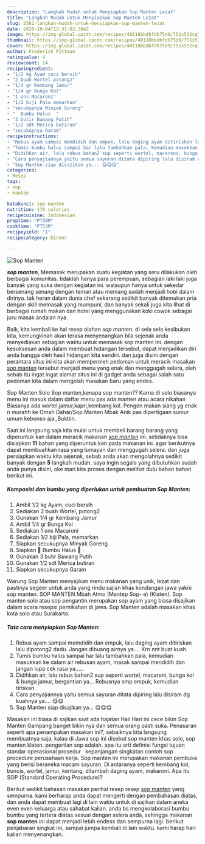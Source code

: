 ```yaml
---
description: "Langkah Mudah untuk Menyiapkan Sop Manten Lezat"
title: "Langkah Mudah untuk Menyiapkan Sop Manten Lezat"
slug: 2581-langkah-mudah-untuk-menyiapkan-sop-manten-lezat
date: 2020-10-04T12:31:03.384Z
image: https://img-global.cpcdn.com/recipes/40118bbdbfdb75d9/751x532cq70/sop-manten-foto-resep-utama.jpg
thumbnail: https://img-global.cpcdn.com/recipes/40118bbdbfdb75d9/751x532cq70/sop-manten-foto-resep-utama.jpg
cover: https://img-global.cpcdn.com/recipes/40118bbdbfdb75d9/751x532cq70/sop-manten-foto-resep-utama.jpg
author: Frederick Pittman
ratingvalue: 4
reviewcount: 14
recipeingredient:
- "1/2 kg Ayam cuci bersih"
- "2 buah Wortel potong2"
- "1/4 gr Kembang Jamur"
- "1/4 gr Bunga Kol"
- "1 ons Macaroni"
- "1/2 biji Pala memarkan"
- "secukupnya Minyak Goreng"
- "  Bumbu Halus  "
- "3 butir Bawang Putih"
- "1/2 sdt Merica butiran"
- "secukupnya Garam"
recipeinstructions:
- "Rebus ayam sampai memdidih dan empuk, lalu daging ayam ditiriskan lalu dipotong2 dadu. Jangan dibuang airnya ya.... Krn nnt buat kuah."
- "Tumis bumbu halus sampai har lalu tambahkan pala, kemudian masukkan ke dalam air rebusan ayam, masak sampai mendidih dan jangan lupa cek rasa ya....."
- "Didihkan air, lalu rebus bahan2 sup seperti wortel, macaroni, bunga kol &amp; bunga jamur, bergantian ya... Rebusnya smp empuk, kemudian tiriskan."
- "Cara penyajiannya yaitu semua sayuran ditata dipiring lalu disiram dg kuahnya ya.... 😋😋"
- "Sup Manten siap disajikan ya... 😋😋😋"
categories:
- Resep
tags:
- sop
- manten

katakunci: sop manten 
nutrition: 170 calories
recipecuisine: Indonesian
preptime: "PT30M"
cooktime: "PT53M"
recipeyield: "1"
recipecategory: Dinner

---
```



![Sop Manten](https://img-global.cpcdn.com/recipes/40118bbdbfdb75d9/751x532cq70/sop-manten-foto-resep-utama.jpg)

<b><i>sop manten</i></b>, Memasak merupakan suatu kegiatan yang seru dilakukan oleh berbagai komunitas. tidaklah hanya para perempuan, sebagian laki laki juga banyak yang suka dengan kegiatan ini. walaupun hanya untuk sekedar bersenang senang dengan teman atau memang sudah menjadi hobi dalam dirinya. tak heran dalam dunia chef sekarang sedikit banyak ditemukan pria dengan skill memasak yang mumpuni, dan banyak sekali juga kita lihat di berbagai rumah makan dan hotel yang menggunakan koki cowok sebagai juru masak andalan nya.

Baik, kita kembali ke hal resep olahan <i>sop manten</i>. di sela sela kesibukan kita, kemungkinan akan terasa menyenangkan bila sejenak anda menyediakan sebagian waktu untuk memasak sop manten ini. dengan kesuksesan anda dalam membuat hidangan tersebut, dapat menjadikan diri anda bangga oleh hasil hidangan kita sendiri. dan juga disini dengan perantara situs ini kita akan memperoleh pedoman untuk meracik masakan <u>sop manten</u> tersebut menjadi menu yang enak dan menggugah selera, oleh sebab itu ingat ingat alamat situs ini di gadget anda sebagai salah satu pedoman kita dalam mengolah masakan baru yang endes.

Sop Manten Solo Sop manten,kenapa sop manten?? Karna di solo biasanya menu ini masuk dalam daftar menu pas ada manten atau acara nikahan Biasanya ada wortel,jamur,kapri,kembang kol. Pengen makan siang yg enak n murahh ke Omah Dahar/Sop Manten Mbak Anik pas dipertigaan sumur umum kebonso aja,,Buktiin.


Saat ini langsung saja kita mulai untuk membeli barang barang yang diperuntuk kan dalam meracik makanan <u><i>sop manten</i></u> ini. setidaknya bisa disiapkan <b>11</b> bahan yang diperuntuk kan pada makanan ini. agar berikutnya dapat membuahkan rasa yang lumayan dan menggugah selera. dan juga persiapkan waktu kita sejenak, sebab anda akan mengolahnya sedikit banyak dengan <b>5</b> langkah mudah. saya ingin segala yang dibutuhkan sudah anda punya disini, oke mari kita proses dengan melihat dulu bahan bahan berikut ini.

<!--inarticleads1-->

##### Komposisi dan bumbu yang diperlukan untuk pembuatan Sop Manten:

1. Ambil 1/2 kg Ayam, cuci bersih
1. Sediakan 2 buah Wortel, potong2
1. Gunakan 1/4 gr Kembang Jamur
1. Ambil 1/4 gr Bunga Kol
1. Sediakan 1 ons Macaroni
1. Sediakan 1/2 biji Pala, memarkan
1. Siapkan secukupnya Minyak Goreng
1. Siapkan  🍲 Bumbu Halus 🍲 :
1. Gunakan 3 butir Bawang Putih
1. Gunakan 1/2 sdt Merica butiran
1. Siapkan secukupnya Garam


Warung Sop Manten menyajikan menu makanan yang unik, lezat dan pastinya segeer untuk anda yang rindu sajian khas kondangan jawa yakni sop manten. SOP MANTEN Mbah Atmo (Mantep Sop- e) (Klaten). Sop manten solo atau sop pengantin merupakan sop ayam yang biasa disajikan dalam acara resepsi pernikahan di jawa. Sop Manten adalah masakan khas kota solo atau Surakarta. 

<!--inarticleads2-->

##### Tata cara menyiapkan Sop Manten:

1. Rebus ayam sampai memdidih dan empuk, lalu daging ayam ditiriskan lalu dipotong2 dadu. Jangan dibuang airnya ya.... Krn nnt buat kuah.
1. Tumis bumbu halus sampai har lalu tambahkan pala, kemudian masukkan ke dalam air rebusan ayam, masak sampai mendidih dan jangan lupa cek rasa ya.....
1. Didihkan air, lalu rebus bahan2 sup seperti wortel, macaroni, bunga kol &amp; bunga jamur, bergantian ya... Rebusnya smp empuk, kemudian tiriskan.
1. Cara penyajiannya yaitu semua sayuran ditata dipiring lalu disiram dg kuahnya ya.... 😋😋
1. Sup Manten siap disajikan ya... 😋😋😋


Masakan ini biasa di sajikan saat ada hajatan Haii Hari ini cece bikin Sop Manten Gampang banget bikin nya dan semua orang pasti suka. Penasaran seperti apa penampakan masakan ini?, sebaiknya kita langsung membuatnya saja, kalau di Jawa sop ini disebut sop manten khas solo, sop manten klaten. pengertian sop adalah. apa itu arti definisi fungsi tujuan standar operasional prosedur . kepanjangan singkatan contoh sop procedure perusahaan kerja. Sop manten ini merupakan makanan pembuka yang berisi beraneka macam sayuran. Di antaranya seperti kembang kol, buncis, wortel, jamur, kentang, ditambah daging ayam, makaroni. Apa itu SOP (Standard Operating Procedure)? 

Berikut sedikit bahasan masakan perihal resep resep <u>sop manten</u> yang sempurna. kami berharap anda dapat mengerti dengan pembahasan diatas, dan anda dapat membuat lagi di lain waktu untuk di sajikan dalam aneka even even keluarga atau sahabat kalian. anda bs mengkolaborasi bumbu bumbu yang tertera diatas sesuai dengan selera anda, sehingga makanan <b>sop manten</b> ini dapat menjadi lebih endess dan sempurna lagi. berikut penjabaran singkat ini, sampai jumpa kembali di lain waktu. kami harap hari kalian menyenangkan.
